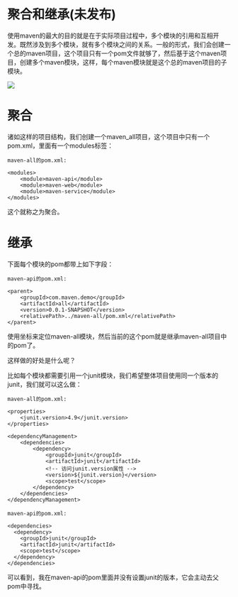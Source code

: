 # 聚合和继承(未发布)

使用maven的最大的目的就是在于实际项目过程中，多个模块的引用和互相开发。既然涉及到多个模块，就有多个模块之间的关系。一般的形式，我们会创建一个总的maven项目，这个项目只有一个pom文件就够了，然后基于这个maven项目，创建多个maven模块，这样，每个maven模块就是这个总的maven项目的子模块。

![](http://tuchuang.funaio.cn/17-5-23/25421545-file_1495492684382_385b.png)

# 聚合

诸如这样的项目结构，我们创建一个maven_all项目，这个项目中只有一个pom.xml，里面有一个modules标签：

```
maven-all的pom.xml:

<modules>
	<module>maven-api</module>
	<module>maven-web</module>
	<module>maven-service</module>
</modules>
```

这个就称之为聚合。

# 继承

下面每个模块的pom都带上如下字段：
```
maven-api的pom.xml:

<parent>
    <groupId>com.maven.demo</groupId>
    <artifactId>all</artifactId>
    <version>0.0.1-SNAPSHOT</version>
    <relativePath>../maven-all/pom.xml</relativePath>
</parent>
```

使用坐标来定位maven-all模块，然后当前的这个pom就是继承maven-all项目中的pom了。

这样做的好处是什么呢？

比如每个模块都需要引用一个junit模块，我们希望整体项目使用同一个版本的junit，我们就可以这么做：

```
maven-all的pom.xml:

<properties>
    <junit.version>4.9</junit.version>
</properties>

<dependencyManagement>
    <dependencies>
        <dependency>
            <groupId>junit</groupId>
            <artifactId>junit</artifactId>
            <!-- 访问junit.version属性 -->
            <version>${junit.version}</version>
            <scope>test</scope>
        </dependency>
    </dependencies>
</dependencyManagement>

maven-api的pom.xml:

<dependencies>
  <dependency>
    <groupId>junit</groupId>
    <artifactId>junit</artifactId>
    <scope>test</scope>
  </dependency>
</dependencies>

```

可以看到，我在maven-api的pom里面并没有设置junit的版本，它会主动去父pom中寻找。

